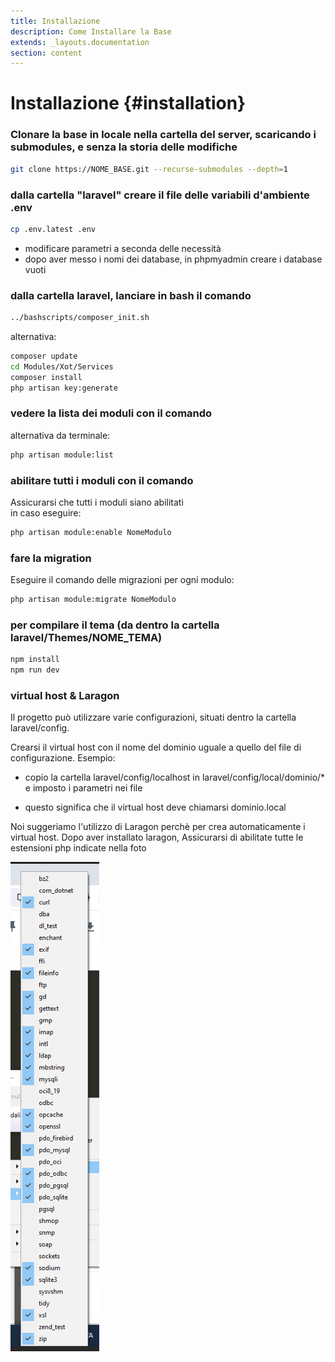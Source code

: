 ```yaml
---
title: Installazione
description: Come Installare la Base
extends: _layouts.documentation
section: content
---
```


# Installazione {#installation}

### Clonare la base in locale nella cartella del server, scaricando i submodules, e senza la storia delle modifiche

```bash
git clone https://NOME_BASE.git --recurse-submodules --depth=1
```

### dalla cartella "laravel" creare il file delle variabili d'ambiente .env 
    
```bash
cp .env.latest .env
```

- modificare parametri a seconda delle necessità
- dopo aver messo i nomi dei database, in phpmyadmin creare i database vuoti

### dalla cartella laravel, lanciare in bash il comando

```bash
../bashscripts/composer_init.sh
```

alternativa: 

```bash
composer update
cd Modules/Xot/Services
composer install
php artisan key:generate
```

### vedere la lista dei moduli con il comando

alternativa da terminale:

```bash
php artisan module:list 
```

### abilitare tutti i moduli con il comando

Assicurarsi che tutti i moduli siano abilitati  
in caso eseguire:

```bash
php artisan module:enable NomeModulo
```

### fare la migration

Eseguire il comando delle migrazioni per ogni modulo:

```bash
php artisan module:migrate NomeModulo
```

### per compilare il tema (da dentro la cartella laravel/Themes/NOME_TEMA)

```bash
npm install
npm run dev
```


### virtual host & Laragon

Il progetto può utilizzare varie configurazioni, situati dentro la cartella laravel/config.  

Crearsi il virtual host con il nome del dominio uguale a quello del file di configurazione. Esempio:

- copio la cartella laravel/config/localhost in laravel/config/local/dominio/* e imposto i parametri nei file

- questo significa che il virtual host deve chiamarsi dominio.local

Noi suggeriamo l'utilizzo di Laragon perchè per crea automaticamente i virtual host.
Dopo aver installato laragon, Assicurarsi di abilitate tutte le estensioni php indicate nella foto

<img class="block m-auto" src="assets/img/php-extentions.png" alt="php extentions" />

